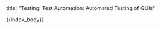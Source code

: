 <frontmatter>
title: "Testing: Test Automation: Automated Testing of GUIs"
</frontmatter>

{{index_body}}

